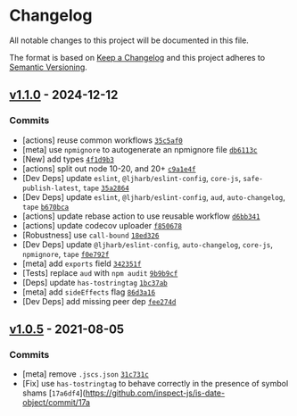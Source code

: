 # Changelog

All notable changes to this project will be documented in this file.

The format is based on [Keep a Changelog](https://keepachangelog.com/en/1.0.0/)
and this project adheres to [Semantic Versioning](https://semver.org/spec/v2.0.0.html).

## [v1.1.0](https://github.com/inspect-js/is-date-object/compare/v1.0.5...v1.1.0) - 2024-12-12

### Commits

- [actions] reuse common workflows [`35c5af0`](https://github.com/inspect-js/is-date-object/commit/35c5af06344e8707b82f0ae24821e0a2a0cfb02d)
- [meta] use `npmignore` to autogenerate an npmignore file [`db6113c`](https://github.com/inspect-js/is-date-object/commit/db6113c3b98c9be87038d9b11a39166554f6c2b0)
- [New] add types [`4f1d9b3`](https://github.com/inspect-js/is-date-object/commit/4f1d9b3d1908d5bfd536128fe8fa49e16fd48761)
- [actions] split out node 10-20, and 20+ [`c9a1e4f`](https://github.com/inspect-js/is-date-object/commit/c9a1e4f1fd50277ef85f04ee293795e433436f8c)
- [Dev Deps] update `eslint`, `@ljharb/eslint-config`, `core-js`, `safe-publish-latest`, `tape` [`35a2864`](https://github.com/inspect-js/is-date-object/commit/35a2864ac5913ae6d14d80398cc5910abf4c528d)
- [Dev Deps] update `eslint`, `@ljharb/eslint-config`, `aud`, `auto-changelog`, `tape` [`b670bca`](https://github.com/inspect-js/is-date-object/commit/b670bcafec01141b5f2ba6e3ea22bde4124d0a2e)
- [actions] update rebase action to use reusable workflow [`d6bb341`](https://github.com/inspect-js/is-date-object/commit/d6bb34105613962581bfd7509ee7cc02110b6890)
- [actions] update codecov uploader [`f850678`](https://github.com/inspect-js/is-date-object/commit/f8506786159dc9072c62c77e6609ad7db14551af)
- [Robustness] use `call-bound` [`18ed326`](https://github.com/inspect-js/is-date-object/commit/18ed326470e86ffc66ea3cd3e642f44a7036948e)
- [Dev Deps] update `@ljharb/eslint-config`, `auto-changelog`, `core-js`, `npmignore`, `tape` [`f0e792f`](https://github.com/inspect-js/is-date-object/commit/f0e792f7b13b0f9567fbb607fc90278e52377a0f)
- [meta] add `exports` field [`342351f`](https://github.com/inspect-js/is-date-object/commit/342351f37f3ed823ea7d7da2aa32099e6eb00852)
- [Tests] replace `aud` with `npm audit` [`9b9b9cf`](https://github.com/inspect-js/is-date-object/commit/9b9b9cf665114a211b682402e10486bf2c89bdfa)
- [Deps] update `has-tostringtag` [`1bc37ab`](https://github.com/inspect-js/is-date-object/commit/1bc37ab6e8122aecc2a4283e1b3920c61c8d272e)
- [meta] add `sideEffects` flag [`86d3a16`](https://github.com/inspect-js/is-date-object/commit/86d3a16d65376ac84d98c8aa55ff7b01cfd01ee9)
- [Dev Deps] add missing peer dep [`fee274d`](https://github.com/inspect-js/is-date-object/commit/fee274dc177e09823cb69dbcb805cbd4be7a386e)

## [v1.0.5](https://github.com/inspect-js/is-date-object/compare/v1.0.4...v1.0.5) - 2021-08-05

### Commits

- [meta] remove `.jscs.json` [`31c731c`](https://github.com/inspect-js/is-date-object/commit/31c731c5efc5b1b86e6426d904373dc6225b929f)
- [Fix] use `has-tostringtag` to behave correctly in the presence of symbol shams [`17a6df4`](https://github.com/inspect-js/is-date-object/commit/17a